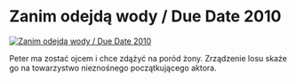 Zanim odejdą wody / Due Date 2010 
=============
[![Zanim odejdą wody / Due Date 2010 ](http://vidos.pl/images/player.gif)](http://vidos.pl/zanim-odejda-wody-due-date-2010)

 Peter ma zostać ojcem i chce zdążyć na poród żony. Zrządzenie losu skaże go na towarzystwo nieznośnego początkującego aktora.
